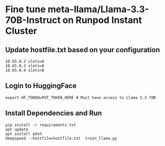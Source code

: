 # Fine tune meta-llama/Llama-3.3-70B-Instruct on Runpod Instant Cluster

## Update hostfile.txt based on your configuration
```
10.65.0.2 slots=8
10.65.0.3 slots=8
10.65.0.4 slots=8
```

## Login to HuggingFace
```
export HF_TOKEN=PUT_TOKEN_HERE # Must have access to Llama 3.3 70B
```

## Install Dependencies and Run
```
pip install -r requirements.txt
apt update
apt install pdsh
deepspeed --hostfile=hostfile.txt  train_llama.py
```

